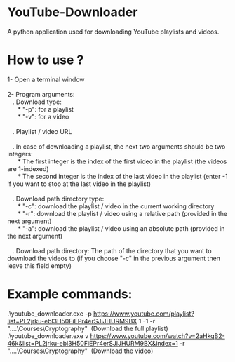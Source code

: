 # YouTube-Downloader
A python application used for downloading YouTube playlists and videos.

# How to use ?
1- Open a terminal window<br /><br />
2- Program arguments:<br />
&nbsp;&nbsp;&nbsp;. Download type:<br />
&nbsp;&nbsp;&nbsp;&nbsp;&nbsp;&nbsp;* "-p": for a playlist<br />
&nbsp;&nbsp;&nbsp;&nbsp;&nbsp;&nbsp;* "-v": for a video<br /><br />
&nbsp;&nbsp;&nbsp;. Playlist / video URL<br /><br />
&nbsp;&nbsp;&nbsp;. In case of downloading a playlist, the next two arguments should be two integers:<br />
&nbsp;&nbsp;&nbsp;&nbsp;&nbsp;&nbsp;* The first integer is the index of the first video in the playlist (the videos are 1-indexed)<br />
&nbsp;&nbsp;&nbsp;&nbsp;&nbsp;&nbsp;* The second integer is the index of the last video in the playlist (enter -1 if you want to stop at the last video in the playlist)<br /><br />
&nbsp;&nbsp;&nbsp;. Download path directory type:<br />
&nbsp;&nbsp;&nbsp;&nbsp;&nbsp;&nbsp;* "-c": download the playlist / video in the current working directory<br />
&nbsp;&nbsp;&nbsp;&nbsp;&nbsp;&nbsp;* "-r": download the playlist / video using a relative path (provided in the next argument)<br />
&nbsp;&nbsp;&nbsp;&nbsp;&nbsp;&nbsp;* "-a": download the playlist / video using an absolute path (provided in the next argument)<br /><br />
&nbsp;&nbsp;&nbsp;. Download path directory: The path of the directory that you want to download the videos to (if you choose "-c" in the previous argument then leave this field empty)<br />

# Example commands:
.\youtube_downloader.exe -p https://www.youtube.com/playlist?list=PL2jrku-ebl3H50FiEPr4erSJiJHURM9BX 1 -1 -r "..\..\Courses\Cryptography"&nbsp;&nbsp;(Download the full playlist)<br />
.\youtube_downloader.exe v https://www.youtube.com/watch?v=2aHkqB2-46k&list=PL2jrku-ebl3H50FiEPr4erSJiJHURM9BX&index=1 -r "..\..\Courses\Cryptography"&nbsp;&nbsp;(Download the video)<br />
